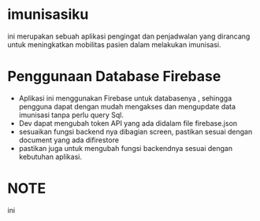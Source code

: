 # imunisasiku
ini merupakan sebuah aplikasi pengingat dan penjadwalan yang dirancang untuk meningkatkan mobilitas pasien dalam melakukan imunisasi.

# Penggunaan Database Firebase
- Aplikasi ini menggunakan Firebase untuk databasenya , sehingga pengguna dapat dengan mudah mengakses dan mengupdate data imunisasi tanpa perlu query Sql.
- Dev dapat mengubah token API yang ada didalam file firebase.json
- sesuaikan fungsi backend nya dibagian screen, pastikan sesuai dengan document yang ada difirestore
- pastikan juga untuk mengubah fungsi backendnya sesuai dengan kebutuhan aplikasi.

# NOTE
ini 
